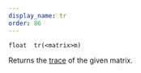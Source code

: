 ```yaml
---
display_name: tr
order: 86
---
```

`float  tr(<matrix>m)`

Returns the [trace](<http://en.wikipedia.org/wiki/Trace_(linear_algebra)>) of the given matrix.
